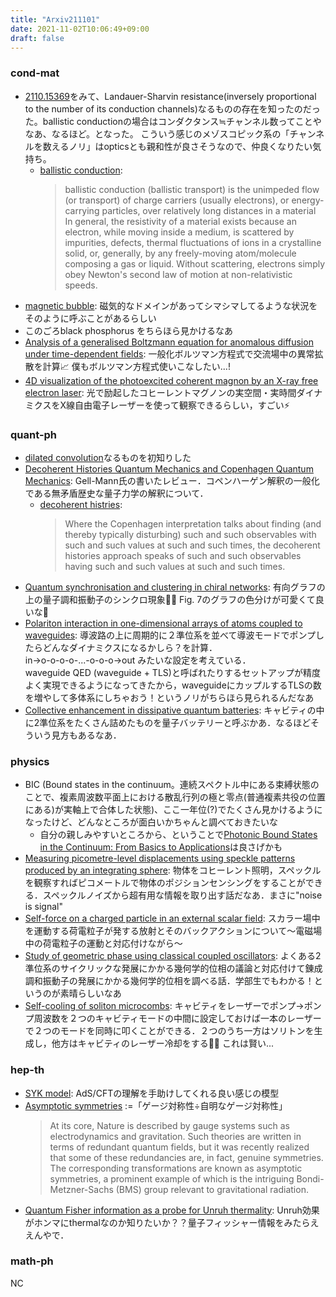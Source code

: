 ```yaml
---
title: "Arxiv211101"
date: 2021-11-02T10:06:49+09:00
draft: false
---
```


### cond-mat
- [2110.15369](https://arxiv.org/abs/2110.15369)をみて、Landauer-Sharvin resistance(inversely proportional to the number of its conduction channels)なるものの存在を知ったのだった。ballistic conductionの場合はコンダクタンス≒チャンネル数ってことやなあ、なるほど。となった。
  こういう感じのメゾスコピック系の「チャンネルを数えるノリ」はopticsとも親和性が良さそうなので、仲良くなりたい気持ち。  
  - [ballistic conduction](https://en.wikipedia.org/wiki/Ballistic_conduction):
    > ballistic conduction (ballistic transport) is the unimpeded flow (or transport) of charge carriers (usually electrons), or energy-carrying particles, over relatively long distances in a material
    > In general, the resistivity of a material exists because an electron, while moving inside a medium, is scattered by impurities, defects, thermal fluctuations of ions in a crystalline solid, or, generally, by any freely-moving atom/molecule composing a gas or liquid. Without scattering, electrons simply obey Newton's second law of motion at non-relativistic speeds.
- [magnetic bubble](https://sciencedemonstrations.fas.harvard.edu/presentations/magnetic-bubbles):
  磁気的なドメインがあってシマシマしてるような状況をそのように呼ぶことがあるらしい
- このごろblack phosphorus をちらほら見かけるなあ
- [Analysis of a generalised Boltzmann equation for anomalous diffusion under time-dependent fields](https://arxiv.org/abs/2110.15934):
  一般化ボルツマン方程式で交流場中の異常拡散を計算📈
  僕もボルツマン方程式使いこなしたい...!
- [4D visualization of the photoexcited coherent magnon by an X-ray free electron laser](https://arxiv.org/abs/2110.15626):
  光で励起したコヒーレントマグノンの実空間・実時間ダイナミクスをX線自由電子レーザーを使って観察できるらしい，すごい⚡

### quant-ph
- [dilated convolution](https://paperswithcode.com/method/dilated-convolution)なるものを初知りした
- [Decoherent Histories Quantum Mechanics and Copenhagen Quantum Mechanics](https://arxiv.org/abs/2110.15471):
  Gell-Mann氏の書いたレビュー．コペンハーゲン解釈の一般化である無矛盾歴史な量子力学の解釈について．
  - [decoherent histries](https://sites.math.rutgers.edu/~oldstein/papers/qts/node2.html): 
    > Where the Copenhagen interpretation talks about finding (and thereby typically disturbing) such and such observables with such and such values at such and such times, the decoherent histories approach speaks of such and such observables having such and such values at such and such times.
- [Quantum synchronisation and clustering in chiral networks](https://arxiv.org/abs/2110.15384):
  有向グラフの上の量子調和振動子のシンクロ現象🕺💃
  Fig. 7のグラフの色分けが可愛くて良いな🤔
- [Polariton interaction in one-dimensional arrays of atoms coupled to waveguides](https://arxiv.org/abs/2110.15878):
  導波路の上に周期的に２準位系を並べて導波モードでポンプしたらどんなダイナミクスになるかしら？を計算．  
  in→o-o-o-o-...-o-o-o→out
  みたいな設定を考えている．  
  waveguide QED (waveguide + TLS)と呼ばれたりするセットアップが精度よく実現できるようになってきたから，waveguideにカップルするTLSの数を増やして多体系にしちゃおう！というノリがちらほら見られるんだなあ
- [Collective enhancement in dissipative quantum batteries](https://arxiv.org/abs/2110.15490):
  キャビティの中に2準位系をたくさん詰めたものを量子バッテリーと呼ぶかあ．なるほどそういう見方もあるなあ．


### physics
- BIC (Bound states in the continuum。連続スペクトル中にある束縛状態のことで、複素周波数平面上における散乱行列の極と零点(普通複素共役の位置にある)が実軸上で合体した状態)、ここ一年位(?)でたくさん見かけるようになったけど、どんなところが面白いかちゃんと調べておきたいな
  - 自分の親しみやすいところから、ということで[Photonic Bound States in the Continuum: From Basics to Applications](https://onlinelibrary.wiley.com/doi/full/10.1002/adom.202001469)は良さげかも
- [Measuring picometre-level displacements using speckle patterns produced by an integrating sphere](https://arxiv.org/abs/2110.15939):
  物体をコヒーレント照明，スペックルを観察すればピコメートルで物体のポジションセンシングをすることができる．スペックルノイズから超有用な情報を取り出す話だなあ．まさに"noise is signal"
- [Self-force on a charged particle in an external scalar field](https://arxiv.org/abs/2110.15786):
  スカラー場中を運動する荷電粒子が発する放射とそのバックアクションについて〜電磁場中の荷電粒子の運動と対応付けながら〜
- [Study of geometric phase using classical coupled oscillators](https://arxiv.org/abs/2110.15711):
  よくある2準位系のサイクリックな発展にかかる幾何学的位相の議論と対応付けて錬成調和振動子の発展にかかる幾何学的位相を調べる話．学部生でもわかる！というのが素晴らしいなあ
- [Self-cooling of soliton microcombs](https://arxiv.org/abs/2110.15623):
  キャビティをレーザーでポンプ→ポンプ周波数を２つのキャビティモードの中間に設定しておけば一本のレーザーで２つのモードを同時に叩くことができる．２つのうち一方はソリトンを生成し，他方はキャビティのレーザー冷却をする🌊🧊
  これは賢い...


### hep-th
- [SYK model](https://en.m.wikipedia.org/wiki/Sachdev–Ye–Kitaev_model):
AdS/CFTの理解を手助けしてくれる良い感じの模型
- [Asymptotic symmetries](https://cordis.europa.eu/project/id/846244)
  :=「ゲージ対称性÷自明なゲージ対称性」
  > At its core, Nature is described by gauge systems such as electrodynamics and gravitation. Such theories are written in terms of redundant quantum fields, but it was recently realized that some of these redundancies are, in fact, genuine symmetries. The corresponding transformations are known as asymptotic symmetries, a prominent example of which is the intriguing Bondi-Metzner-Sachs (BMS) group relevant to gravitational radiation.
- [Quantum Fisher information as a probe for Unruh thermality](https://arxiv.org/abs/2111.00277):
  Unruh効果がホンマにthermalなのか知りたいか？？量子フィッシャー情報をみたらええんやで．

### math-ph
NC
